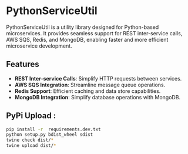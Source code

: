 # PythonServiceUtil

PythonServiceUtil is a utility library designed for Python-based microservices. It provides seamless support for REST inter-service calls, AWS SQS, Redis, and MongoDB, enabling faster and more efficient microservice development.

## Features

- **REST Inter-service Calls**: Simplify HTTP requests between services.
- **AWS SQS Integration**: Streamline message queue operations.
- **Redis Support**: Efficient caching and data store capabilities.
- **MongoDB Integration**: Simplify database operations with MongoDB.


## PyPi Upload :

```bash
pip install -r  requirements.dev.txt
python setup.py bdist_wheel sdist
twine check dist/*
twine upload dist/*
```

